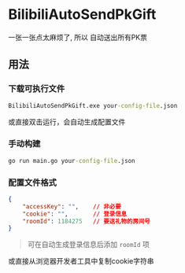 # BilibiliAutoSendPkGift
 一张一张点太麻烦了, 所以 自动送出所有PK票

## 用法

### 下载可执行文件

```cmd
BilibiliAutoSendPkGift.exe your-config-file.json
```
或直接双击运行，会自动生成配置文件

### 手动构建

```cmd
go run main.go your-config-file.json
```

### 配置文件格式
```json
{
    "accessKey": "",    // 非必要
    "cookie": "",       // 登录信息
    "roomId": 1184275   // 要送礼物的房间号
}
```

> 可在自动生成登录信息后添加 `roomId` 项

或直接从浏览器开发者工具中复制cookie字符串
